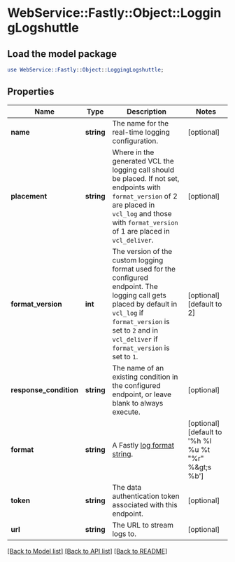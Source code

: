 # WebService::Fastly::Object::LoggingLogshuttle

## Load the model package
```perl
use WebService::Fastly::Object::LoggingLogshuttle;
```

## Properties
Name | Type | Description | Notes
------------ | ------------- | ------------- | -------------
**name** | **string** | The name for the real-time logging configuration. | [optional] 
**placement** | **string** | Where in the generated VCL the logging call should be placed. If not set, endpoints with `format_version` of 2 are placed in `vcl_log` and those with `format_version` of 1 are placed in `vcl_deliver`.  | [optional] 
**format_version** | **int** | The version of the custom logging format used for the configured endpoint. The logging call gets placed by default in `vcl_log` if `format_version` is set to `2` and in `vcl_deliver` if `format_version` is set to `1`.  | [optional] [default to 2]
**response_condition** | **string** | The name of an existing condition in the configured endpoint, or leave blank to always execute. | [optional] 
**format** | **string** | A Fastly [log format string](https://docs.fastly.com/en/guides/custom-log-formats). | [optional] [default to &#39;%h %l %u %t &quot;%r&quot; %&amp;gt;s %b&#39;]
**token** | **string** | The data authentication token associated with this endpoint. | [optional] 
**url** | **string** | The URL to stream logs to. | [optional] 

[[Back to Model list]](../README.md#documentation-for-models) [[Back to API list]](../README.md#documentation-for-api-endpoints) [[Back to README]](../README.md)


